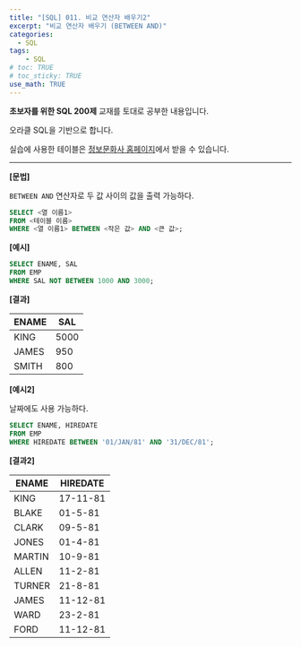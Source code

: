 ```yaml
---
title: "[SQL] 011. 비교 연산자 배우기2"
excerpt: "비교 연산자 배우기 (BETWEEN AND)"
categories: 
  - SQL
tags: 
    - SQL
# toc: TRUE
# toc_sticky: TRUE
use_math: TRUE
---
```


**초보자를 위한 SQL 200제** 교재를 토대로 공부한 내용입니다.

오라클 SQL을 기반으로 합니다.

실습에 사용한 테이블은 [정보문화사 홈페이지](http://infopub.co.kr/index.asp)에서 받을 수 있습니다.

---

**[문법]**

`BETWEEN AND` 연산자로 두 값 사이의 값을 출력 가능하다.

```sql
SELECT <열 이름1>
FROM <테이블 이름>
WHERE <열 이름1> BETWEEN <작은 값> AND <큰 값>;
```

**[예시]**

```sql
SELECT ENAME, SAL
FROM EMP
WHERE SAL NOT BETWEEN 1000 AND 3000;
```


**[결과]**

ENAME|SAL
|-|-|
KING|5000
JAMES|950
SMITH|800


**[예시2]**

날짜에도 사용 가능하다.

```sql
SELECT ENAME, HIREDATE
FROM EMP
WHERE HIREDATE BETWEEN '01/JAN/81' AND '31/DEC/81';
```


**[결과2]**

ENAME|HIREDATE
|-|-|
KING|17-11-81
BLAKE|01-5-81
CLARK|09-5-81
JONES|01-4-81
MARTIN|10-9-81
ALLEN|11-2-81
TURNER|21-8-81
JAMES|11-12-81
WARD|23-2-81
FORD|11-12-81